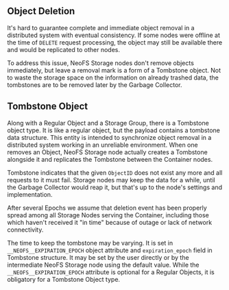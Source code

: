 ## Object Deletion

It's hard to guarantee complete and immediate object removal in a distributed system with eventual consistency. If some nodes were offline at the time of `DELETE` request processing, the object may still be available there and would be replicated to other nodes.

To address this issue, NeoFS Storage nodes don't remove objects immediately, but leave a removal mark is a form of a Tombstone object. Not to waste the storage space on the information on already trashed data, the tombstones are to be removed later by the Garbage Collector.

## Tombstone Object

Along with a Regular Object and a Storage Group, there is a Tombstone object type. It is like a regular object, but the payload contains a tombstone data structure. This entity is intended to synchronize object removal in a distributed system working in an unreliable environment. When one removes an Object, NeoFS Storage node actually creates a Tombstone alongside it and replicates the Tombstone between the Container nodes.

Tombstone indicates that the given `ObjectID` does not exist any more and all requests to it must fail. Storage nodes may keep the data for a while, until the Garbage Collector would reap it, but that's up to the node's settings and implementation.

After several Epochs we assume that deletion event has been properly spread among all Storage Nodes serving the Container, including those which haven't received it "in time" because of outage or lack of network connectivity.

The time to keep the tombstone may be varying. It is set in `__NEOFS__EXPIRATION_EPOCH` object attribute and `expiration_epoch` field in Tombstone structure. It may be set by the user directly or by the intermediate NeoFS Storage node using the default value. While the `__NEOFS__EXPIRATION_EPOCH` attribute is optional for a Regular Objects, it is obligatory for a Tombstone Object type.

